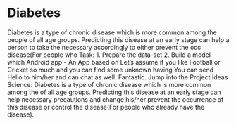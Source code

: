 # Diabetes
Diabetes is a type of chronic disease which is more common among the people of all age groups. Predicting this disease at an early stage can help a person to take the necessary accordingly to either prevent the occ disease(For people who  Task: 1. Prepare the data-set 2. Build a model which  Android app  - An App based on  Let’s assume if you like Football or Cricket so much and you can find some unknown having You can send Hello to him/her and can chat as well. Fantastic. Jump into the Project Ideas Science:  Diabetes is a type of chronic disease which is more common among the of all age groups. Predicting this disease at an early stage can help  necessary precautions and change his/her prevent the occurrence of this disease or control the  disease(For people who already have the disease).
